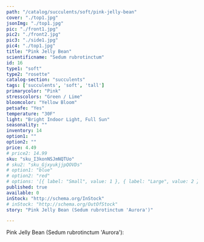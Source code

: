 ```yaml
---
path: "/catalog/succulents/soft/pink-jelly-bean"
cover: "./top1.jpg"
jsonImg: "./top1.jpg"
pic: "./front1.jpg"
pic2: "./front2.jpg"
pic3: "./side1.jpg"
pic4: "./top1.jpg"
title: "Pink Jelly Bean"
scientificname: "Sedum rubrotinctum"
id: 16
type1: "soft"
type2: "rosette"
catalog-section: "succulents"
tags: ['succulents', 'soft', 'tall']
primarycolor: "Pink"
stresscolors: "Green / Lime"
bloomcolor: "Yellow Bloom"
petsafe: "Yes"
temperature: "30F"
light: "Bright Indoor Light, Full Sun"
seasonality: ""
inventory: 14
option1: ""
option2: ""
price: 4.49
# price2: 14.99
sku: "sku_I3konNSJmNQTUo"
# sku2: "sku_GjxyukjjpQOVDs"
# option1: "blue"
# option2: "red"
# options: '[{ label: "Small", value: 1 }, { label: "Large", value: 2 }]'
published: true
available: 0
inStock: "http://schema.org/InStock"
# inStock: "http://schema.org/OutOfStock"
story: "Pink Jelly Bean (Sedum rubrotinctum 'Aurora')"

---
```


Pink Jelly Bean (Sedum rubrotinctum 'Aurora'): 